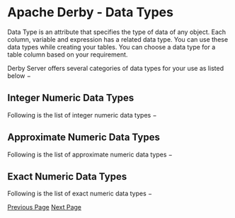 # Apache Derby - Data Types
Data Type is an attribute that specifies the type of data of any object. Each column, variable and expression has a related data type. You can use these data types while creating your tables. You can choose a data type for a table column based on your requirement.

Derby Server offers several categories of data types for your use as listed below −

## Integer Numeric Data Types
Following is the list of integer numeric data types −

## Approximate Numeric Data Types
Following is the list of approximate numeric data types −

## Exact Numeric Data Types
Following is the list of exact numeric data types −


[Previous Page](../apache_derby/apache_derby_syntax.md) [Next Page](../apache_derby/apache_derby_create_table.md) 
